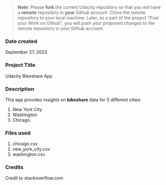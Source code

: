 >**Note**: Please **fork** the current Udacity repository so that you will have a **remote** repository in **your** Github account. Clone the remote repository to your local machine. Later, as a part of the project "Post your Work on Github", you will push your proposed changes to the remote repository in your Github account.

### Date created
September 27, 2023

### Project Title
Udacity Bikeshare App

### Description
This app provides insights on **bikeshare** data for 3 different cities:
1. New York City
2. Washington
3. Chicago.

### Files used
1. chicago.csv
2. new_york_city.csv
3. washington.csv

### Credits
Credit to stackoverflow.com